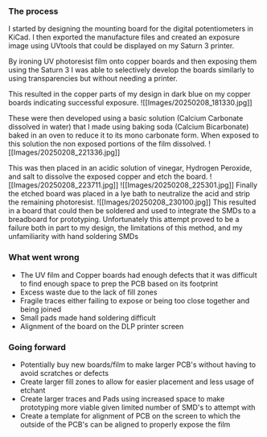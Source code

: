 ### The process
I started by designing the mounting board for the digital potentiometers in KiCad. I then exported the manufacture files and created an exposure image using UVtools that could be displayed on my Saturn 3 printer. 

By ironing UV photoresist film onto copper boards and then exposing them using the Saturn 3 I was able to selectively develop the boards similarly to using transparencies but without needing a printer.

This resulted in the copper parts of my design in dark blue on my copper boards indicating successful exposure.
![[Images/20250208_181330.jpg]]

These were then developed using a basic solution (Calcium Carbonate dissolved in water) that I made using baking soda (Calcium Bicarbonate) baked in an oven to reduce it to its mono carbonate form. When exposed to this solution the non exposed portions of the film dissolved.
![[Images/20250208_221336.jpg]]

This was then placed in an acidic solution of vinegar, Hydrogen Peroxide, and salt to dissolve the exposed copper and etch the board.
![[Images/20250208_223711.jpg]]
![[Images/20250208_225301.jpg]]
Finally the etched board was placed in a lye bath to neutralize the acid and strip the remaining photoresist.
![[Images/20250208_230100.jpg]]
This resulted in a board that could then be soldered and used to integrate the SMDs to a breadboard for prototyping. Unfortunately this attempt proved to be a failure both in part to my design, the limitations of this method, and my unfamiliarity with hand soldering SMDs
### What went wrong
- The UV film and Copper boards had enough defects that it was difficult to find enough space to prep the PCB based on its footprint
- Excess waste due to the lack of fill zones
- Fragile traces either failing to expose or being too close together and being joined
- Small pads made hand soldering difficult
- Alignment of the board on the DLP printer screen

### Going forward
- Potentially buy new boards/film to make larger PCB's without having to avoid scratches or defects
- Create larger fill zones to allow for easier placement and less usage of etchant
- Create larger traces and Pads using increased space to make prototyping more viable given limited number of SMD's to attempt with
- Create a template for alignment of PCB on the screen to which the outside of the PCB's can be aligned to properly expose the film